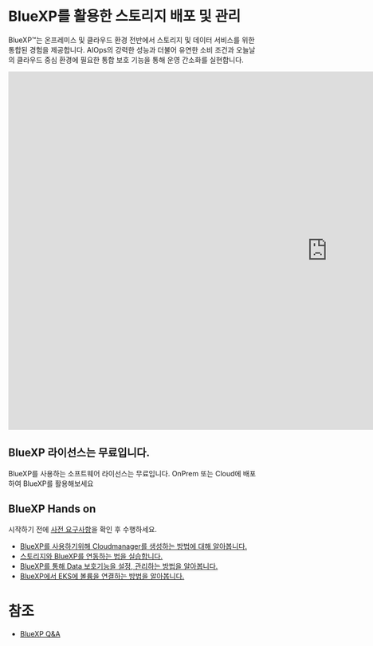 # BlueXP를 활용한 스토리지 배포 및 관리
BlueXP™는 온프레미스 및 클라우드 환경 전반에서 스토리지 및 데이터 서비스를 위한 통합된 경험을 제공합니다. 
AIOps의 강력한 성능과 더불어 유연한 소비 조건과 오늘날의 클라우드 중심 환경에 필요한 통합 보호 기능을 통해 운영 간소화를 실현합니다.

<iframe width="1280" height="720" src="https://www.youtube.com/embed/JI44xhuGGA4" title="Introducing NetApp BlueXP in 60 seconds or less" frameborder="0" allow="accelerometer; autoplay; clipboard-write; encrypted-media; gyroscope; picture-in-picture; web-share" allowfullscreen></iframe>

## BlueXP 라이선스는 무료입니다.
BlueXP를 사용하는 소프트웨어 라이선스는 무료입니다.
OnPrem 또는 Cloud에 배포하여 BlueXP를 활용해보세요

## BlueXP Hands on
시작하기 전에 [사전 요구사항](./QuickStart/Lab%20pre%20requirement.md)을 확인 후 수행하세요.
- [BlueXP를 사용하기위해 Cloudmanager를 생성하는 방법에 대해 알아봅니다.]()
- [스토리지와 BlueXP를 연동하는 법을 실습합니다.]()
- [BlueXP를 통해 Data 보호기능을 설정, 관리하는 방법을 알아봅니다.]()
- [BlueXP에서 EKS에 볼륨을 연결하는 방법을 알아봅니다.]()

 
# 참조
- [BlueXP Q&A](https://docs.netapp.com/ko-kr/bluexp-classification/faq-cloud-compliance.html)